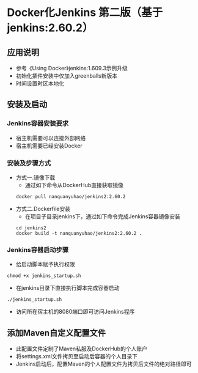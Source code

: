 # Docker化Jenkins 第二版（基于jenkins:2.60.2）

## 应用说明
- 参考《Using Docker》jenkins:1.609.3示例升级
- 初始化插件安装中仅加入greenballs新版本
- 时间设置时区本地化

## 安装及启动
### Jenkins容器安装要求
- 宿主机需要可以连接外部网络
- 宿主机需要已经安装Docker

### 安装及步骤方式
- 方式一.镜像下载
	- 通过如下命令从DockerHub直接获取镜像
	```
	docker pull nanquanyuhao/jenkins2:2.60.2
	```
- 方式二.Dockerfile安装
	- 在项目子目录jenkins下，通过如下命令完成Jenkins容器镜像安装
	```
	cd jenkins2
	docker build -t nanquanyuhao/jenkins2:2.60.2 .
	```
### Jenkins容器启动步骤
- 给启动脚本赋予执行权限
```
chmod +x jenkins_startup.sh
```
- 在jenkins目录下直接执行脚本完成容器启动
```
./jenkins_startup.sh
```
- 访问所在宿主机的8080端口即可访问Jenkins程序

## 添加Maven自定义配置文件
- 此配置文件定制了Maven私服及DockerHub的个人账户
- 将settings.xml文件拷贝至启动后容器的个人目录下
- Jenkins启动后，配置Maven的个人配置文件为拷贝后文件的绝对路径即可